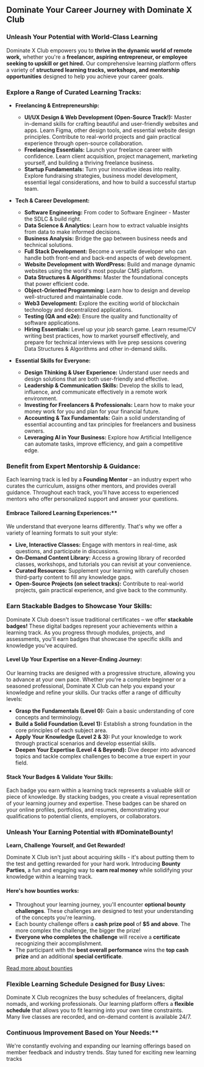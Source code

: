 ## Dominate Your Career Journey with Dominate X Club

### Unleash Your Potential with World-Class Learning

Dominate X Club empowers you to **thrive in the dynamic world of remote work,**  whether you're a **freelancer, aspiring entrepreneur, or employee seeking to upskill or get hired.**  Our comprehensive learning platform offers a variety of **structured learning tracks, workshops, and mentorship opportunities** designed to help you achieve your career goals.

### Explore a Range of Curated Learning Tracks:

* **Freelancing & Entrepreneurship:**
    * **UI/UX Design & Web Development (Open-Source Track!):** Master in-demand skills for crafting beautiful and user-friendly websites and apps. Learn Figma, other design tools, and essential website design principles. Contribute to real-world projects and gain practical experience through open-source collaboration.
    * **Freelancing Essentials:** Launch your freelance career with confidence. Learn client acquisition, project management, marketing yourself, and building a thriving freelance business.
    * **Startup Fundamentals:**  Turn your innovative ideas into reality. Explore fundraising strategies, business model development, essential legal considerations, and how to build a successful startup team. 

* **Tech & Career Development:**
    * **Software Engineering:** From coder to Software Engineer - Master the SDLC & build right. 
    * **Data Science & Analytics:**  Learn how to extract valuable insights from data to make informed decisions. 
    * **Business Analysis:** Bridge the gap between business needs and technical solutions. 
    * **Full Stack Development:** Become a versatile developer who can handle both front-end and back-end aspects of web development. 
    * **Website Development with WordPress:** Build and manage dynamic websites using the world's most popular CMS platform.
    * **Data Structures & Algorithms:** Master the foundational concepts that power efficient code.
    * **Object-Oriented Programming:** Learn how to design and develop well-structured and maintainable code. 
    * **Web3 Development:** Explore the exciting world of blockchain technology and decentralized applications.
    * **Testing (QA and e2e):** Ensure the quality and functionality of software applications. 
    * **Hiring Essentials:** Level up your job search game. Learn resume/CV writing best practices, how to market yourself effectively, and prepare for technical interviews with live prep sessions covering Data Structures & Algorithms and other in-demand skills.

* **Essential Skills for Everyone:**
    * **Design Thinking & User Experience:** Understand user needs and design solutions that are both user-friendly and effective.
    * **Leadership & Communication Skills:** Develop the skills to lead, influence, and communicate effectively in a remote work environment. 
    * **Investing for Freelancers & Professionals:** Learn how to make your money work for you and plan for your financial future.
    * **Accounting & Tax Fundamentals:** Gain a solid understanding of essential accounting and tax principles for freelancers and business owners.
    * **Leveraging AI in Your Business:** Explore how Artificial Intelligence can automate tasks, improve efficiency, and gain a competitive edge.


### Benefit from Expert Mentorship & Guidance:

Each learning track is led by a **Founding Mentor** – an industry expert who curates the curriculum, assigns other mentors, and provides overall guidance. Throughout each track, you'll have access to experienced mentors who offer personalized support and answer your questions.

#### Embrace Tailored Learning Experiences:**

We understand that everyone learns differently. That's why we offer a variety of learning formats to suit your style:

* **Live, Interactive Classes:** Engage with mentors in real-time, ask questions, and participate in discussions.
* **On-Demand Content Library:** Access a growing library of recorded classes, workshops, and tutorials you can revisit at your convenience.
* **Curated Resources:** Supplement your learning with carefully chosen third-party content to fill any knowledge gaps.
* **Open-Source Projects (on select tracks):** Contribute to real-world projects, gain practical experience, and give back to the community.


### Earn Stackable Badges to Showcase Your Skills:

Dominate X Club doesn't issue traditional certificates – we offer **stackable badges!** These digital badges represent your achievements within a learning track. As you progress through modules, projects, and assessments, you'll earn badges that showcase the specific skills and knowledge you've acquired.

#### Level Up Your Expertise on a Never-Ending Journey:

Our learning tracks are designed with a progressive structure, allowing you to advance at your own pace. Whether you're a complete beginner or a seasoned professional, Dominate X Club can help you expand your knowledge and refine your skills. Our tracks offer a range of difficulty levels:

* **Grasp the Fundamentals (Level 0):** Gain a basic understanding of core concepts and terminology.
* **Build a Solid Foundation (Level 1):** Establish a strong foundation in the core principles of each subject area.
* **Apply Your Knowledge (Level 2 & 3):** Put your knowledge to work through practical scenarios and develop essential skills.
* **Deepen Your Expertise (Level 4 & Beyond):** Dive deeper into advanced topics and tackle complex challenges to become a true expert in your field. 

#### Stack Your Badges & Validate Your Skills:

Each badge you earn within a learning track represents a valuable skill or piece of knowledge. By stacking badges, you create a visual representation of your learning journey and expertise. These badges can be shared on your online profiles, portfolios, and resumes, demonstrating your qualifications to potential clients, employers, or collaborators.

### Unleash Your Earning Potential with #DominateBounty!

**Learn, Challenge Yourself, and Get Rewarded!**

Dominate X Club isn't just about acquiring skills - it's about putting them to the test and getting rewarded for your hard work. Introducing **Bounty Parties**, a fun and engaging way to **earn real money** while solidifying your knowledge within a learning track.

#### Here's how bounties works:

* Throughout your learning journey, you'll encounter **optional bounty challenges**. These challenges are designed to test your understanding of the concepts you're learning.
* Each bounty challenge offers a **cash prize pool** of **$5 and above**. The more complex the challenge, the bigger the prize!
* **Everyone who completes the challenge** will receive a **certificate** recognizing their accomplishment.
* The participant with the **best overall performance** wins the **top cash prize** and an additional **special certificate**.

[Read more about bounties](./../bounties/readme.md)


### Flexible Learning Schedule Designed for Busy Lives:

Dominate X Club recognizes the busy schedules of freelancers, digital nomads, and working professionals.  Our learning platform offers a **flexible schedule** that allows you to fit learning into your own time constraints. Many live classes are recorded, and on-demand content is available 24/7. 


### Continuous Improvement Based on Your Needs:**

We're constantly evolving and expanding our learning offerings based on member feedback and industry trends.  Stay tuned for exciting new learning tracks
